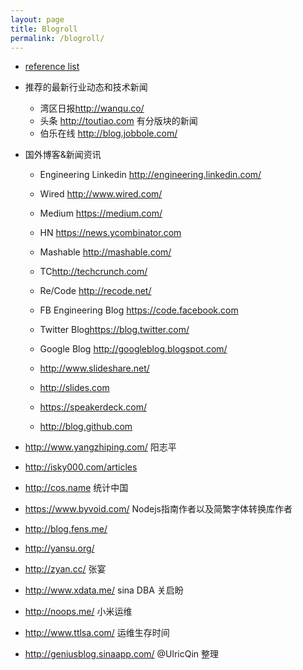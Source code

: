 ```yaml
---
layout: page
title: Blogroll
permalink: /blogroll/
---
```


- [reference list](/reference_links)
- 推荐的最新行业动态和技术新闻
    - 湾区日报<http://wanqu.co/>
    - 头条 <http://toutiao.com> 有分版块的新闻
    - 伯乐在线 <http://blog.jobbole.com/>

- 国外博客&新闻资讯
    - Engineering Linkedin <http://engineering.linkedin.com/>
    - Wired <http://www.wired.com/>
    - Medium <https://medium.com/>
    - HN <https://news.ycombinator.com>
    - Mashable <http://mashable.com/>
    - TC<http://techcrunch.com/>
    - Re/Code <http://recode.net/>
    - FB Engineering Blog <https://code.facebook.com>
    - Twitter Blog<https://blog.twitter.com/>
    - Google Blog <http://googleblog.blogspot.com/>

    - <http://www.slideshare.net/>
    - <http://slides.com>
    - <https://speakerdeck.com/>
    - <http://blog.github.com>






- <http://www.yangzhiping.com/> 阳志平  
- <http://isky000.com/articles> 
- <http://cos.name>  统计中国
- <https://www.byvoid.com/> Nodejs指南作者以及简繁字体转换库作者
- <http://blog.fens.me/>
- <http://yansu.org/> 
- <http://zyan.cc/>  张宴
- <http://www.xdata.me/> sina DBA 关启盼
- <http://noops.me/>  小米运维
- <http://www.ttlsa.com/> 运维生存时间
- <http://geniusblog.sinaapp.com/> @UlricQin 整理
